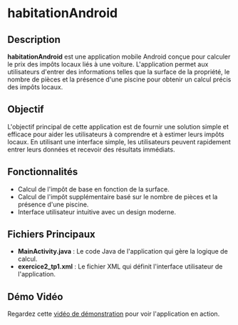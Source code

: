 # habitationAndroid

## Description

**habitationAndroid** est une application mobile Android conçue pour calculer le prix des impôts locaux liés à une voiture. L'application permet aux utilisateurs d'entrer des informations telles que la surface de la propriété, le nombre de pièces et la présence d'une piscine pour obtenir un calcul précis des impôts locaux.

## Objectif

L'objectif principal de cette application est de fournir une solution simple et efficace pour aider les utilisateurs à comprendre et à estimer leurs impôts locaux. En utilisant une interface simple, les utilisateurs peuvent rapidement entrer leurs données et recevoir des résultats immédiats.

## Fonctionnalités

- Calcul de l'impôt de base en fonction de la surface.
- Calcul de l'impôt supplémentaire basé sur le nombre de pièces et la présence d'une piscine.
- Interface utilisateur intuitive avec un design moderne.

## Fichiers Principaux

- **MainActivity.java** : Le code Java de l'application qui gère la logique de calcul.
- **exercice2_tp1.xml** : Le fichier XML qui définit l'interface utilisateur de l'application.

## Démo Vidéo

Regardez cette [vidéo de démonstration](URL_DE_VOTRE_VIDEO) pour voir l'application en action.
